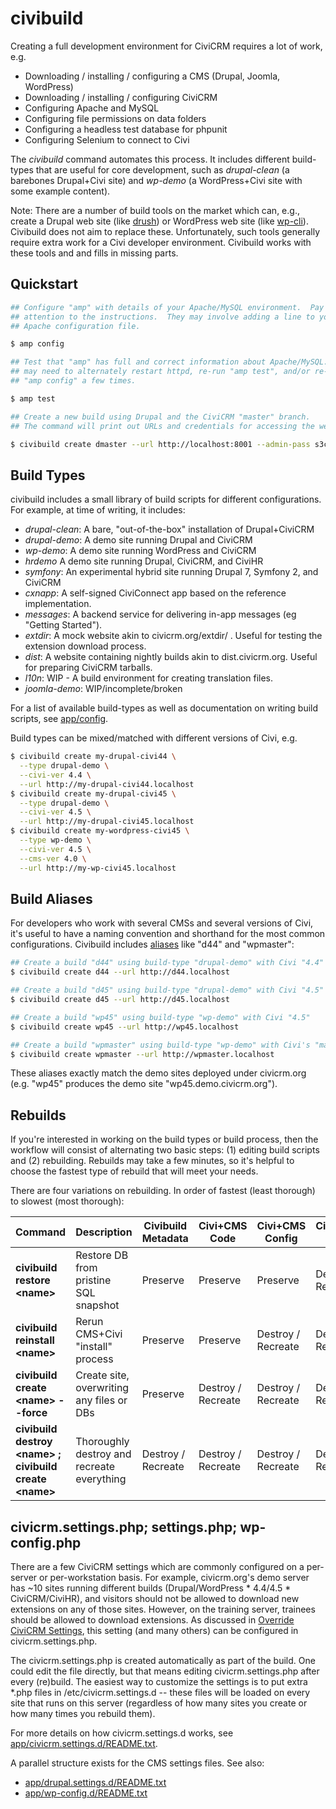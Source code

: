 # civibuild

Creating a full development environment for CiviCRM requires a lot of work, e.g.

 * Downloading / installing / configuring a CMS (Drupal, Joomla, WordPress)
 * Downloading / installing / configuring CiviCRM
 * Configuring Apache and MySQL
 * Configuring file permissions on data folders
 * Configuring a headless test database for phpunit
 * Configuring Selenium to connect to Civi

The *civibuild* command automates this process. It includes different
build-types that are useful for core development, such as *drupal-clean* (a
barebones Drupal+Civi site) and *wp-demo* (a WordPress+Civi site with some
example content).

Note: There are a number of build tools on the market which can, e.g.,
create a Drupal web site (like [drush](http://drush.ws/)) or WordPress web
site (like [wp-cli](http://wp-cli.org/)).  Civibuild does not aim to replace
these.  Unfortunately, such tools generally require extra work for a Civi
developer environment.  Civibuild works with these tools and and fills
in missing parts.

## Quickstart

```bash
## Configure "amp" with details of your Apache/MySQL environment.  Pay close
## attention to the instructions.  They may involve adding a line to your
## Apache configuration file.

$ amp config

## Test that "amp" has full and correct information about Apache/MySQL.  You
## may need to alternately restart httpd, re-run "amp test", and/or re-run
## "amp config" a few times.

$ amp test

## Create a new build using Drupal and the CiviCRM "master" branch.
## The command will print out URLs and credentials for accessing the website.

$ civibuild create dmaster --url http://localhost:8001 --admin-pass s3cr3t
```

## Build Types

civibuild includes a small library of build scripts for different
configurations.  For example, at time of writing, it includes:

 * *drupal-clean*: A bare, "out-of-the-box" installation of Drupal+CiviCRM
 * *drupal-demo*: A demo site running Drupal and CiviCRM
 * *wp-demo*: A demo site running WordPress and CiviCRM
 * *hrdemo* A demo site running Drupal, CiviCRM, and CiviHR
 * *symfony*: An experimental hybrid site running Drupal 7, Symfony 2, and CiviCRM
 * *cxnapp*: A self-signed CiviConnect app based on the reference implementation.
 * *messages*: A backend service for delivering in-app messages (eg "Getting Started").
 * *extdir*: A mock website akin to civicrm.org/extdir/ . Useful for testing the extension download process.
 * *dist*: A website containing nightly builds akin to dist.civicrm.org. Useful for preparing CiviCRM tarballs.
 * *l10n*: WIP - A build environment for creating translation files.
 * *joomla-demo*: WIP/incomplete/broken

For a list of available build-types as well as documentation on writing build scripts,
see [app/config](/app/config).

Build types can be mixed/matched with different versions of Civi, e.g.

```bash
$ civibuild create my-drupal-civi44 \
  --type drupal-demo \
  --civi-ver 4.4 \
  --url http://my-drupal-civi44.localhost
$ civibuild create my-drupal-civi45 \
  --type drupal-demo \
  --civi-ver 4.5 \
  --url http://my-drupal-civi45.localhost
$ civibuild create my-wordpress-civi45 \
  --type wp-demo \
  --civi-ver 4.5 \
  --cms-ver 4.0 \
  --url http://my-wp-civi45.localhost
```

## Build Aliases

For developers who work with several CMSs and several versions of Civi, it's
useful to have a naming convention and shorthand for the most common
configurations.  Civibuild includes [aliases](../src/civibuild.aliases.sh)
like "d44" and "wpmaster":

```bash
## Create a build "d44" using build-type "drupal-demo" with Civi "4.4"
$ civibuild create d44 --url http://d44.localhost

## Create a build "d45" using build-type "drupal-demo" with Civi "4.5"
$ civibuild create d45 --url http://d45.localhost

## Create a build "wp45" using build-type "wp-demo" with Civi "4.5"
$ civibuild create wp45 --url http://wp45.localhost

## Create a build "wpmaster" using build-type "wp-demo" with Civi's "master" branch
$ civibuild create wpmaster --url http://wpmaster.localhost
```

These aliases exactly match the demo sites deployed under civicrm.org (e.g.
"wp45" produces the demo site "wp45.demo.civicrm.org").

## Rebuilds

If you're interested in working on the build types or build process, then the workflow will consist of alternating two basic steps: (1) editing build scripts and (2) rebuilding. Rebuilds may take a few minutes, so it's helpful to choose the fastest type of rebuild that will meet your needs.

There are four variations on rebuilding. In order of fastest (least thorough) to slowest (most thorough):

<table>
  <thead>
  <tr>
    <th>Command</th>
    <th>Description</th>
    <th>Civibuild Metadata</th>
    <th>Civi+CMS Code</th>
    <th>Civi+CMS Config</th>
    <th>Civi+CMS DB</th>
  </tr>
  </thead>
  <tbody>
  <tr>
    <td><b>civibuild restore &lt;name&gt;</b></td>
    <td>Restore DB from pristine SQL snapshot</td>
    <td>Preserve</td>
    <td>Preserve</td>
    <td>Preserve</td>
    <td>Destroy / Recreate</td>
  </tr>
  <tr>
    <td><b>civibuild reinstall &lt;name&gt;</b></td>
    <td>Rerun CMS+Civi "install" process</td>
    <td>Preserve</td>
    <td>Preserve</td>
    <td>Destroy / Recreate</td>
    <td>Destroy / Recreate</td>
  </tr>
  <tr>
    <td><b>civibuild create &lt;name&gt; --force</b></td>
    <td>Create site, overwriting any files or DBs</td>
    <td>Preserve</td>
    <td>Destroy / Recreate</td>
    <td>Destroy / Recreate</td>
    <td>Destroy / Recreate</td>
  </tr>
  <tr>
    <td><b>civibuild destroy &lt;name&gt; ; civibuild create &lt;name&gt;</b></td>
    <td>Thoroughly destroy and recreate everything</td>
    <td>Destroy / Recreate</td>
    <td>Destroy / Recreate</td>
    <td>Destroy / Recreate</td>
    <td>Destroy / Recreate</td>
  </tr>
  </tbody>
</table>

## civicrm.settings.php; settings.php; wp-config.php

There are a few CiviCRM settings which are commonly configured on a per-server
or per-workstation basis. For example, civicrm.org's demo server has ~10
sites running different builds (Drupal/WordPress * 4.4/4.5 * CiviCRM/CiviHR),
and visitors should not be allowed to download new extensions on any of those
sites. However, on the training server, trainees should be allowed to download
extensions. As discussed in
[Override CiviCRM Settings](wiki.civicrm.org/confluence/display/CRMDOC/Override+CiviCRM+Settings),
this setting (and many others) can be configured in civicrm.settings.php.

The civicrm.settings.php is created automatically as part of the build. One
could edit the file directly, but that means editing civicrm.settings.php
after every (re)build. The easiest way to customize the settings is to put
extra *.php files in /etc/civicrm.settings.d -- these files will be loaded
on every site that runs on this server (regardless of how many sites you
create or how many times you rebuild them).

For more details on how civicrm.settings.d works, see [app/civicrm.settings.d/README.txt](/app/civicrm.settings.d/README.txt).

A parallel structure exists for the CMS settings files. See also:
 * [app/drupal.settings.d/README.txt](/app/drupal.settings.d/README.txt)
 * [app/wp-config.d/README.txt](/app/wp-config.d/README.txt)
